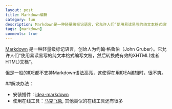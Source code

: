 ```yaml
---
layout: post
title: Markdown编辑
category: fun
description: Markdown是一种轻量级标记语言，它允许人们“使用易读易写的纯文本格式编写文档，然后转换成有效的XHTML(或者HTML)文档”。
tags: [markdown]
comments: true
---
```


[Markdown](http://zh.wikipedia.com/wiki/Markdown) 是一种轻量级标记语言，创始人为约翰·格鲁伯（John Gruber）。它允许人们“使用易读易写的纯文本格式编写文档，然后转换成有效的XHTML(或者HTML)文档”。

但是一般的IDE都不支持Markdown语法高亮，这使得在用IDEA编辑时，很不爽。

##解决办法：

* 安装插件：[idea-markdown](https://plugins.jetbrains.com/plugin/5970?pr=phpStorm)
* 使用在线工具：[马克飞象](http://maxiang.info/), 其他类似的在线工具还有很多